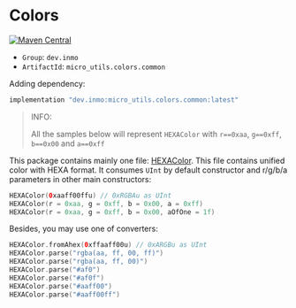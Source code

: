# Colors

[![Maven Central](https://maven-badges.herokuapp.com/maven-central/dev.inmo/micro_utils.colors.common/badge.svg)](https://maven-badges.herokuapp.com/maven-central/dev.inmo/micro_utils.colors.common)

* `Group`: `dev.inmo`
* `ArtifactId`: `micro_utils.colors.common`

Adding dependency:

```groovy
implementation "dev.inmo:micro_utils.colors.common:latest"
```

> INFO:
>
> All the samples below will represent `HEXAColor` with `r==0xaa`, `g==0xff`, `b==0x00` and `a==0xff`

This package contains mainly one file: [HEXAColor](https://microutils.inmo.dev/micro_utils.dokka/dev.inmo.micro_utils.colors.common/-h-e-x-a-color/index.html). This file
contains unified color with HEXA format. It consumes `UInt` by default constructor and r/g/b/a parameters in other main constructors:

```kotlin
HEXAColor(0xaaff00ffu) // 0xRGBAu as UInt
HEXAColor(r = 0xaa, g = 0xff, b = 0x00, a = 0xff)
HEXAColor(r = 0xaa, g = 0xff, b = 0x00, aOfOne = 1f)
```

Besides, you may use one of converters:

```kotlin
HEXAColor.fromAhex(0xffaaff00u) // 0xARGBu as UInt
HEXAColor.parse("rgba(aa, ff, 00, ff)")
HEXAColor.parse("rgba(aa, ff, 00)")
HEXAColor.parse("#af0")
HEXAColor.parse("#af0f")
HEXAColor.parse("#aaff00")
HEXAColor.parse("#aaff00ff")
```


